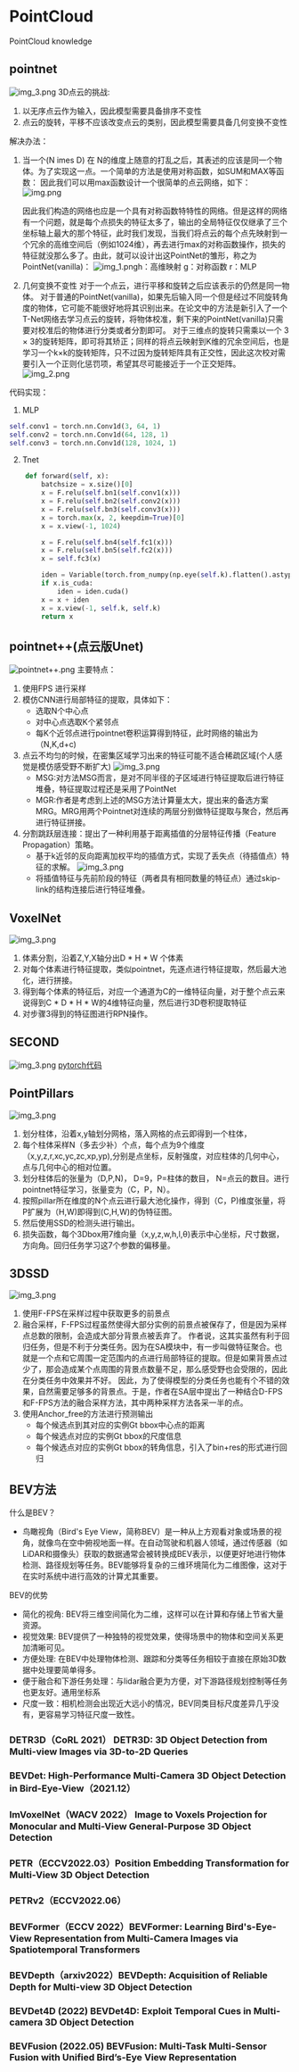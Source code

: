 # PointCloud
PointCloud knowledge

## pointnet
![img_3.png](imgs/pointnet.png)
3D点云的挑战:
1. 以无序点云作为输入，因此模型需要具备排序不变性
2. 点云的旋转，平移不应该改变点云的类别，因此模型需要具备几何变换不变性

解决办法：
1. 当一个(N imes D) 在 N的维度上随意的打乱之后，其表述的应该是同一个物体。为了实现这一点。一个简单的方法是使用对称函数，如SUM和MAX等函数：
因此我们可以用max函数设计一个很简单的点云网络，如下：
   ![img.png](img.png)

    因此我们构造的网络也应是一个具有对称函数特特性的网络。但是这样的网络有一个问题，就是每个点损失的特征太多了，输出的全局特征仅仅继承了三个坐标轴上最大的那个特征，此时我们发现，当我们将点云的每个点先映射到一个冗余的高维空间后（例如1024维），再去进行max的对称函数操作，损失的特征就没那么多了。由此，就可以设计出这PointNet的雏形，称之为PointNet(vanilla)：
![img_1.png](img_1.png)h：高维映射
g：对称函数
r：MLP
2. 几何变换不变性
对于一个点云，进行平移和旋转之后应该表示的仍然是同一物体。
对于普通的PointNet(vanilla)，如果先后输入同一个但是经过不同旋转角度的物体，它可能不能很好地将其识别出来。在论文中的方法是新引入了一个T-Net网络去学习点云的旋转，将物体校准，剩下来的PointNet(vanilla)只需要对校准后的物体进行分类或者分割即可。
   对于三维点的旋转只需乘以一个 3 × 3的旋转矩阵，即可将其矫正；同样的将点云映射到K维的冗余空间后，也是学习一个k×k的旋转矩阵，只不过因为旋转矩阵具有正交性，因此这次校对需要引入一个正则化惩罚项，希望其尽可能接近于一个正交矩阵。
   ![img_2.png](img_2.png)

代码实现：
1. MLP
```python
self.conv1 = torch.nn.Conv1d(3, 64, 1)
self.conv2 = torch.nn.Conv1d(64, 128, 1)
self.conv3 = torch.nn.Conv1d(128, 1024, 1)
```
2. Tnet
```python
    def forward(self, x):
        batchsize = x.size()[0]
        x = F.relu(self.bn1(self.conv1(x)))
        x = F.relu(self.bn2(self.conv2(x)))
        x = F.relu(self.bn3(self.conv3(x)))
        x = torch.max(x, 2, keepdim=True)[0]
        x = x.view(-1, 1024)

        x = F.relu(self.bn4(self.fc1(x)))
        x = F.relu(self.bn5(self.fc2(x)))
        x = self.fc3(x)

        iden = Variable(torch.from_numpy(np.eye(self.k).flatten().astype(np.float32))).view(1,self.k*self.k).repeat(batchsize,1)
        if x.is_cuda:
            iden = iden.cuda()
        x = x + iden
        x = x.view(-1, self.k, self.k)
        return x
```


## pointnet++(点云版Unet)
![pointnet++.png](imgs/pointnet++.png)
主要特点：
1. 使用FPS 进行采样
2. 模仿CNN进行局部特征的提取，具体如下：
   + 选取N个中心点
   + 对中心点选取K个紧邻点
   + 每K个近邻点进行pointnet卷积运算得到特征，此时网络的输出为（N,K,d+c)
3. 点云不均匀的时候，在密集区域学习出来的特征可能不适合稀疏区域(个人感觉是模仿感受野不断扩大)
   ![img_3.png](imgs/msg&mgr.png)
   + MSG:对方法MSG而言，是对不同半径的子区域进行特征提取后进行特征堆叠，特征提取过程还是采用了PointNet
   + MGR:作者是考虑到上述的MSG方法计算量太大，提出来的备选方案MRG。MRG用两个Pointnet对连续的两层分别做特征提取与聚合，然后再进行特征拼接。
4. 分割跳跃层连接：提出了一种利用基于距离插值的分层特征传播（Feature Propagation）策略。
   + 基于k近邻的反向距离加权平均的插值方式，实现了丢失点（待插值点）特征的求解。
   ![img_3.png](imgs/point++_skip.png)
   + 将插值特征与先前阶段的特征（两者具有相同数量的特征点）通过skip-link的结构连接后进行特征堆叠。 
## VoxelNet
![img_3.png](imgs/VoxelNet.png)
1. 体素分割，沿着Z,Y,X轴分出D * H * W 个体素
2. 对每个体素进行特征提取，类似pointnet，先逐点进行特征提取，然后最大池化，进行拼接。
3. 得到每个体素的特征后，对应一个通道为C的一维特征向量，对于整个点云来说得到C * D * H * W的4维特征向量，然后进行3D卷积提取特征
4. 对步骤3得到的特征图进行RPN操作。
## SECOND
![img_3.png](imgs/SECOND.png)
[pytorch代码](https://github.com/traveller59/second.pytorch)

## PointPillars
![img_3.png](imgs/PointPillars.png)
1. 划分柱体，沿着x,y轴划分网格，落入网格的点云即得到一个柱体，
2. 每个柱体采样N（多去少补）个点，每个点为9个维度（x,y,z,r,xc,yc,zc,xp,yp),分别是点坐标，反射强度，对应柱体的几何中心，点与几何中心的相对位置。
3. 划分柱体后的张量为（D,P,N)， D=9，P=柱体的数目， N=点云的数目。进行pointnet特征学习，张量变为（C，P，N）。
4. 按照pillar所在维度的N个点云进行最大池化操作，得到（C，P)维度张量，将P扩展为（H,W)即得到(C,H,W)的伪特征图。
5. 然后使用SSD的检测头进行输出。
6. 损失函数，每个3Dbox用7维向量（x,y,z,w,h,l,θ)表示中心坐标，尺寸数据，方向角。回归任务学习这7个参数的偏移量。

## 3DSSD
![img_3.png](imgs/3DSSD.png)
1. 使用F-FPS在采样过程中获取更多的前景点
2. 融合采样，F-FPS过程虽然使得大部分实例的前景点被保存了，但是因为采样点总数的限制，会造成大部分背景点被丢弃了。
   作者说，这其实虽然有利于回归任务，但是不利于分类任务。因为在SA模块中，有一步叫做特征聚合。也就是一个点和它周围一定范围内的点进行局部特征的提取。但是如果背景点过少了，那会造成某个点周围的背景点数量不足，那么感受野也会受限的，因此在分类任务中效果并不好。 
   因此，为了使得模型的分类任务也能有个不错的效果，自然需要足够多的背景点。于是，作者在SA层中提出了一种结合D-FPS和F-FPS方法的融合采样方法，其中两种采样方法各采一半的点。
3. 使用Anchor_free的方法进行预测输出
   + 每个候选点到其对应的实例Gt bbox中心点的距离
   + 每个候选点对应的实例Gt bbox的尺度信息
   + 每个候选点对应的实例Gt bbox的转角信息，引入了bin+res的形式进行回归
   
## BEV方法
什么是BEV？
+ 鸟瞰视角（Bird's Eye View，简称BEV）是一种从上方观看对象或场景的视角，就像鸟在空中俯视地面一样。在自动驾驶和机器人领域，通过传感器（如LiDAR和摄像头）获取的数据通常会被转换成BEV表示，以便更好地进行物体检测、路径规划等任务。BEV能够将复杂的三维环境简化为二维图像，这对于在实时系统中进行高效的计算尤其重要。

BEV的优势
+ 简化的视角: BEV将三维空间简化为二维，这样可以在计算和存储上节省大量资源。
+ 视觉效果: BEV提供了一种独特的视觉效果，使得场景中的物体和空间关系更加清晰可见。
+ 方便处理: 在BEV中处理物体检测、跟踪和分类等任务相较于直接在原始3D数据中处理要简单得多。
+ 便于融合和下游任务处理：与lidar融合更为方便，对下游路径规划控制等任务也更友好。通用坐标系
+ 尺度一致：相机检测会出现近大远小的情况，BEV同类目标尺度差异几乎没有，更容易学习特征尺度一致性。

### DETR3D（CoRL 2021） DETR3D: 3D Object Detection from Multi-view Images via 3D-to-2D Queries

### BEVDet: High-Performance Multi-Camera 3D Object Detection in Bird-Eye-View（2021.12）

### ImVoxelNet（WACV 2022） Image to Voxels Projection for Monocular and Multi-View General-Purpose 3D Object Detection

### PETR（ECCV2022.03）Position Embedding Transformation for Multi-View 3D Object Detection
### PETRv2（ECCV2022.06）
### BEVFormer（ECCV 2022）BEVFormer: Learning Bird's-Eye-View Representation from Multi-Camera Images via Spatiotemporal Transformers

### BEVDepth（arxiv2022）BEVDepth: Acquisition of Reliable Depth for Multi-view 3D Object Detection

### BEVDet4D (2022) BEVDet4D: Exploit Temporal Cues in Multi-camera 3D Object Detection
### BEVFusion (2022.05) BEVFusion: Multi-Task Multi-Sensor Fusion with Unified Bird’s-Eye View Representation